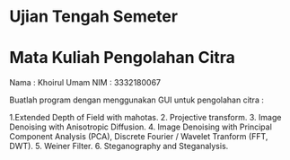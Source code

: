 # Ujian Tengah Semeter 
# Mata Kuliah Pengolahan Citra

Nama : Khoirul Umam
NIM : 3332180067

Buatlah program dengan menggunakan GUI untuk pengolahan citra :

1.Extended Depth of Field with mahotas.
2. Projective transform.
3. Image Denoising with Anisotropic Diffusion.
4. Image Denoising with Principal Component Analysis (PCA), Discrete Fourier / Wavelet Tranform (FFT, DWT).
5. Weiner Filter.
6. Steganography and Steganalysis.

